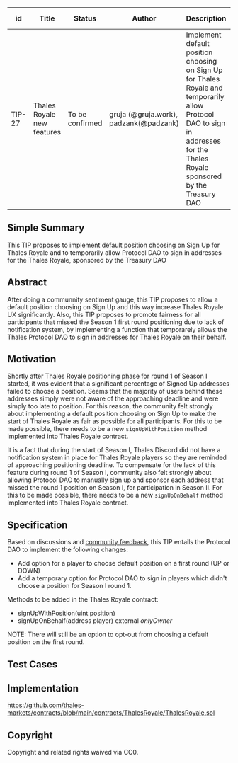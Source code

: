 | id | Title | Status | Author | Description | Discussions to | Created |
| ----------- | ----------- | ----------- | ----------- | ----------- | ----------- | ----------- |
| TIP-27 | Thales Royale new features| To be confirmed | gruja (@gruja.work), padzank(@padzank) | Implement default position choosing on Sign Up for Thales Royale and temporarily allow Protocol DAO to sign in addresses for the Thales Royale sponsored by the Treasury DAO | [discord url](https://discord.com/channels/906484044915687464/939095931490549800) | 2022-02-09

## Simple Summary
 
This TIP proposes to implement default position choosing on Sign Up for Thales Royale and to temporarily allow Protocol DAO to sign in addresses for the Thales Royale, sponsored by the Treasury DAO
 
## Abstract
 
After doing a communnity sentiment gauge, this TIP proposes to allow a default position choosing on Sign Up and this way increase Thales Royale UX significantly. Also, this TIP proposes to promote fairness for all participants that missed the Season 1 first round positioning due to lack of notification system, by implementing a function that temporarely allows the Thales Protocol DAO to sign in addresses for Thales Royale on their behalf.
 
## Motivation
 
Shortly after Thales Royale positioning phase for round 1 of Season I started, it was evident that a significant percentage of Signed Up addresses failed to choose a position. Seems that the majority of users behind these addresses simply were not aware of the approaching deadline and were simply too late to position. For this reason, the community felt strongly about implementing a default position choosing on Sign Up to make the start of Thales Royale as fair as possible for all participants. For this to be made possible, there needs to be a new `signUpWithPosition` method implemented into Thales Royale contract.

It is a fact that during the start of Season I, Thales Discord did not have a notification system in place for Thales Royale players so they are reminded of approaching positioning deadline. To compensate for the lack of this feature during round 1 of Season I, community also felt strongly about allowing Protocol DAO to manually sign up and sponsor each address that missed the round 1 position on Season I, for participation in Season II. For this to be made possible, there needs to be a new `signUpOnBehalf` method implemented into Thales Royale contract.
 
## Specification

Based on discussions and [community feedback](https://discord.com/channels/906484044915687464/939095931490549800), this TIP entails the Protocol DAO to implement the following changes:

* Add option for a player to choose default position on a first round (UP or DOWN)
* Add a temporary option for Protocol DAO to sign in players which didn't choose a position for Season I round 1.

 Methods to be added in the Thales Royale contract:

 - signUpWithPosition(uint position)
 - signUpOnBehalf(address player) external *onlyOwner*

NOTE: There will still be an option to opt-out from choosing a default position on the first round.

## Test Cases
 
## Implementation
 
https://github.com/thales-markets/contracts/blob/main/contracts/ThalesRoyale/ThalesRoyale.sol
 
## Copyright
 
Copyright and related rights waived via CC0.
